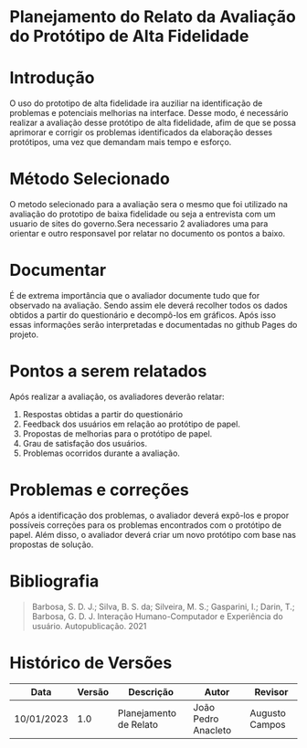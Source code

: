 # Planejamento do Relato da Avaliação do Protótipo de Alta Fidelidade

# Introdução

O uso do prototipo de alta fidelidade ira auziliar na identificação de problemas e potenciais melhorias na interface. Desse modo, é necessário realizar a avaliação desse protótipo de alta fidelidade, afim de que se possa aprimorar e corrigir os problemas identificados da elaboração desses protótipos, uma vez que demandam mais tempo e esforço.

# Método Selecionado

O metodo selecionado para a avaliação sera o mesmo que foi utilizado na avaliação do prototipo de baixa fidelidade ou seja a entrevista com um usuario de sites do governo.Sera necessario 2 avaliadores uma para orientar e outro responsavel por relatar no documento os pontos a baixo.

# Documentar

É de extrema importância que o avaliador documente tudo que for observado na avaliação. Sendo assim ele deverá recolher todos os dados obtidos a partir do questionário e decompô-los em gráficos. Após isso essas informações serão interpretadas e documentadas no github Pages do projeto.

# Pontos a serem relatados

Após realizar a avaliação, os avaliadores deverão relatar:

1. Respostas obtidas a partir do questionário
2. Feedback dos usuários em relação ao protótipo de papel.
3. Propostas de melhorias para o protótipo de papel.
4. Grau de satisfação dos usuários.
5. Problemas ocorridos durante a avaliação.

# Problemas e correções

Após a identificação dos problemas, o avaliador deverá expô-los e propor possíveis correções para os problemas encontrados com o protótipo de papel. Além disso, o avaliador deverá criar um novo protótipo com base nas propostas de solução.

# Bibliografia

> Barbosa, S. D. J.; Silva, B. S. da; Silveira, M. S.; Gasparini, I.; Darin, T.; Barbosa, G. D. J. Interação Humano-Computador e Experiência do usuário. Autopublicação. 2021

# Histórico de Versões

| Data       | Versão | Descrição              | Autor               | Revisor        |
| ---------- | ------ | ---------------------- | ------------------- | -------------- |
| 10/01/2023 | 1.0    | Planejamento de Relato | João Pedro Anacleto | Augusto Campos |
